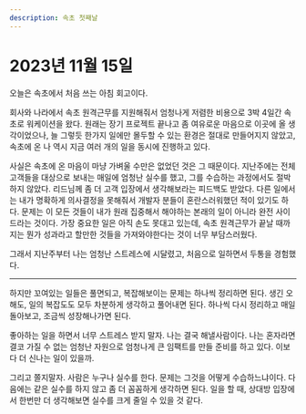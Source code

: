 ```yaml
---
description: 속초 첫째날
---
```


# 2023년 11월 15일

오늘은 속초에서 처음 쓰는 아침 회고이다.&#x20;

회사와 나라에서 속초 원격근무를 지원해줘서 엄청나게 저렴한 비용으로 3박 4일간 속초로 워케이션을 왔다. 원래는 장기 프로젝트 끝나고 좀 여유로운 마음으로 이곳에 올 생각이었으나, 늘 그렇듯 한가지 일에만 몰두할 수 있는 환경은 절대로 만들어지지 않았고, 속초에 온 나 역시 지금 여러 개의 일을 동시에 진행하고 있다.&#x20;

사실은 속초에 온 마음이 마냥 가벼울 수만은 없었던 것은 그 때문이다. 지난주에는 전체 고객들을 대상으로 보내는 매일에 엄청난 실수를 했고, 그를 수습하는 과정에서도 절박하지 않았다. 리드님께 좀 더 고객 입장에서 생각해보라는 피드백도 받았다. 다른 일에서는 내가 명확하게 의사결정을 못해줘서 개발자 분들이 혼란스러워했던 적이 있기도 하다. 문제는 이 모든 것들이 내가 원래 집중해서 해야하는 본래의 일이 아니라 완전 사이드라는 것이다. 가장 중요한 일은 아직 손도 못대고 있는데, 속초 원격근무가 끝날 때까지는 뭔가 성과라고 할만한 것들을 가져와야한다는 것이 너무 부담스러웠다.&#x20;

그래서 지난주부터 나는 엄청난 스트레스에 시달렸고, 처음으로 일하면서 두통을 경험했다.&#x20;

***

하지만 꼬여있는 일들은 풀면되고, 복잡해보이는 문제는 하나씩 정리하면 된다. 생긴 오해도, 일의 복잡도도 모두 차분하게 생각하고 풀어내면 된다. 하나씩 다시 정리하고 매일 돌아보고, 조금씩 성장해나가면 된다.&#x20;

좋아하는 일을 하면서 너무 스트레스 받지 말자. 나는 결국 해낼사람이다. 나는 혼자라면 결코 가질 수 없는 엄청난 자원으로 엄청나게 큰 임팩트를 만들 준비를 하고 있다. 이보다 더 신나는 일이 있을까.&#x20;

그리고 쫄지말자. 사람은 누구나 실수를 한다. 문제는 그것을 어떻게 수습하느냐이다. 다음에는 같은 실수를 하지 않고 좀 더 꼼꼼하게 생각하면 된다. 일을 할 때, 상대방 입장에서 한번만 더 생각해보면 실수를 크게 줄일 수 있을 것 같다.&#x20;
